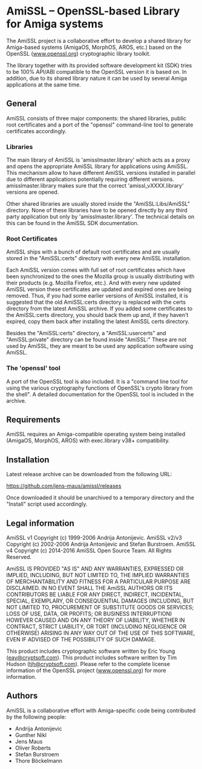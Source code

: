 # AmiSSL – OpenSSL-based Library for Amiga systems

The AmiSSL project is a collaborative effort to develop a shared library for Amiga-based
systems (AmigaOS, MorphOS, AROS, etc.) based on the OpenSSL (www.openssl.org) cryptographic
library toolkit.

The library together with its provided software development kit (SDK) tries to be
100% API/ABI compatible to the OpenSSL version it is based on. In addition, due to its
shared library nature it can be used by several Amiga applications at the same time.

## General

AmiSSL consists of three major components: the shared libraries, public root certificates
and a port of the "openssl" command-line tool to generate certificates accordingly.

### Libraries

The main library of AmiSSL is 'amisslmaster.library' which acts as a proxy and
opens the appropriate AmiSSL library for applications using AmiSSL. This mechanism
allow to have different AmiSSL versions installed in parallel due to different
applications potentially requiring different versions. amisslmaster.library makes
sure that the correct 'amissl_vXXXX.library' versions are opened.

Other shared libraries are usually stored inside the "AmiSSL:Libs/AmiSSL" directory.
None of these libraries have to be opened directly by any third party application
but only by 'amisslmaster.library'. The technical details on this can be found in
the AmiSSL SDK documentation.

### Root Certificates

AmiSSL ships with a bunch of default root certificates and are usually stored in the
"AmiSSL:certs" directory with every new AmiSSL installation.

Each AmiSSL version comes with full set of root certificates which have been
synchronized to the ones the Mozilla group is usually distributing with their products
(e.g. Mozilla Firefox, etc.). And with every new updated AmiSSL version these
certificates are updated and expired ones are being removed.
Thus, if you had some earlier versions of AmiSSL installed,
it is suggested that the old AmiSSL:certs directory is replaced with the
certs directory from the latest AmiSSL archive. If you added some
certificates to the AmiSSL:certs directory, you should back them up and, if
they haven't expired, copy them back after installing the latest AmiSSL certs
directory.

Besides the "AmiSSL:certs" directory, a "AmiSSL:usercerts" and "AmiSSL:private"
directory can be found inside "AmiSSL:" These are not used by AmiSSL, they are meant
to be used any application software using AmiSSL.

### The 'openssl' tool

A port of the OpenSSL tool is also included. It is a "command line tool for
using the various cryptography functions of OpenSSL's crypto library from the
shell". A detailed documentation for the OpenSSL tool is included in the archive.

## Requirements

AmiSSL requires an Amiga-compatible operating system being installed (AmigaOS, MorphOS, AROS)
with exec.library v38+ compatibility.

## Installation

Latest release archive can be downloaded from the following URL:

  https://github.com/jens-maus/amissl/releases

Once downloaded it should be unarchived to a temporary directory and the "Install"
script used accordingly.

## Legal information

AmiSSL v1    Copyright (c) 1999-2006 Andrija Antonijevic.
AmiSSL v2/v3 Copyright (c) 2002-2006 Andrija Antonijevic and Stefan Burstroem.
AmiSSL v4    Copyright (c) 2014-2016 AmiSSL Open Source Team.
All Rights Reserved.

AmiSSL IS PROVIDED "AS IS" AND ANY WARRANTIES, EXPRESSED OR IMPLIED,
INCLUDING, BUT NOT LIMITED TO, THE IMPLIED WARRANTIES OF MERCHANTABILITY
AND FITNESS FOR A PARTICULAR PURPOSE ARE DISCLAIMED. IN NO EVENT SHALL THE
AmiSSL AUTHORS OR ITS CONTRIBUTORS BE LIABLE FOR ANY DIRECT, INDIRECT,
INCIDENTAL, SPECIAL, EXEMPLARY, OR CONSEQUENTIAL DAMAGES (INCLUDING, BUT
NOT LIMITED TO, PROCUREMENT OF SUBSTITUTE GOODS OR SERVICES; LOSS OF USE,
DATA, OR PROFITS; OR BUSINESS INTERRUPTION) HOWEVER CAUSED AND ON ANY
THEORY OF LIABILITY, WHETHER IN CONTRACT, STRICT LIABILITY, OR TORT
(INCLUDING NEGLIGENCE OR OTHERWISE) ARISING IN ANY WAY OUT OF THE USE OF
THIS SOFTWARE, EVEN IF ADVISED OF THE POSSIBILITY OF SUCH DAMAGE.

This product includes cryptographic software written by Eric Young
(eay@cryptsoft.com). This product includes software written by Tim Hudson
(tjh@cryptsoft.com). Please refer to the complete license information of
the OpenSSL project (www.openssl.org) for more information.

## Authors

AmiSSL is a collaborative effort with Amiga-specific code being contributed by
the following people:

- Andrija Antonijevic
- Gunther Nikl
- Jens Maus
- Oliver Roberts
- Stefan Burstroem
- Thore Böckelmann

